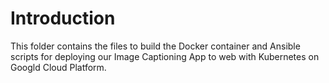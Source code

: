 # Introduction

This folder contains the files to build the Docker container and Ansible scripts for deploying our Image Captioning App to web with Kubernetes on Googld Cloud Platform.

